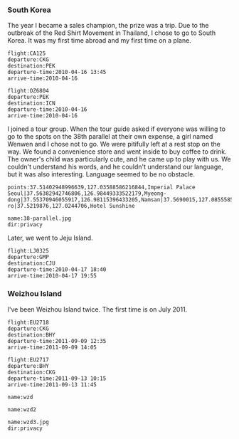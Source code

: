 <a-secret name="jyy" autoload></a-secret>

### South Korea

The year I became a sales champion, the prize was a trip. Due to the outbreak of the Red Shirt Movement in Thailand, I chose to go to South Korea. It was my first time abroad and my first time on a plane.

```<a-flight>
flight:CA125
departure:CKG
destination:PEK
departure-time:2010-04-16 13:45
arrive-time:2010-04-16
```

```<a-flight>
flight:OZ6804
departure:PEK
destination:ICN
departure-time:2010-04-16
arrive-time:2010-04-16
```

I joined a tour group. When the tour guide asked if everyone was willing to go to the spots on the 38th parallel at their own expense, a girl named Wenwen and I chose not to go. We were pitifully left at a rest stop on the way. We found a convenience store and went inside to buy coffee to drink. The owner's child was particularly cute, and he came up to play with us. We couldn't understand his words, and he couldn't understand our language, but it was also interesting. Language seemed to be no obstacle.

```<a-map>
points:37.51402948996639,127.03588586216844,Imperial Palace Seoul|37.56382942746806,126.98449333522179,Myeong-dong|37.55370946055917,126.98115396433205,Namsan|37.5690015,127.0855585,Siloam|37.778494623724804,126.68362613171828,Pilseung-ro|37.5219876,127.0244706,Hotel Sunshine
```

```<a-img>
name:38-parallel.jpg
dir:privacy
```

Later, we went to Jeju Island.

```<a-flight>
flight:LJ0325
departure:GMP
destination:CJU
departure-time:2010-04-17 18:40
arrive-time:2010-04-17 19:55
```

<a-secret name="dww" autoload></a-secret>

<a-secret name="lxx" autoload></a-secret>

<a-secret name="ranling" autoload></a-secret>


### Weizhou Island

I've been Weizhou Island twice. The first time is on July 2011.


```<a-flight>
flight:EU2718
departure:CKG
destination:BHY
departure-time:2011-09-09 12:35
arrive-time:2011-09-09 14:05
```

```<a-flight>
flight:EU2717
departure:BHY
destination:CKG
departure-time:2011-09-13 10:15
arrive-time:2011-09-13 11:45
```

<a-secret name="zwd" autoload></a-secret>

```<a-img>
name:wzd
```

```<a-img>
name:wzd2
```

```<a-img>
name:wzd3.jpg
dir:privacy
```